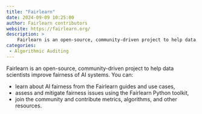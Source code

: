 ```yaml
---
title: "Fairlearn"
date: 2024-09-09 10:25:00
author: Fairlearn contributors
website: https://fairlearn.org/
description: >
    Fairlearn is an open-source, community-driven project to help data scientists improve fairness of AI systems.
categories:
 - Algorithmic Auditing
---
```


Fairlearn is an open-source, community-driven project to help data scientists improve fairness of AI systems. You can:

- learn about AI fairness from the Fairlearn guides and use cases,
- assess and mitigate fairness issues using the Fairlearn Python toolkit,
- join the community and contribute metrics, algorithms, and other resources.
